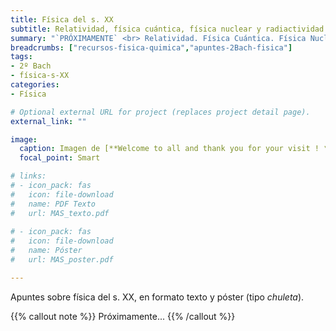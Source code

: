 ```yaml
---
title: Física del s. XX
subtitle: Relatividad, física cuántica, física nuclear y radiactividad
summary: "`PRÓXIMAMENTE` <br> Relatividad. Física Cuántica. Física Nuclear. Radiactividad."
breadcrumbs: ["recursos-fisica-quimica","apuntes-2Bach-fisica"]
tags:
- 2º Bach
- física-s-XX
categories:
- Física

# Optional external URL for project (replaces project detail page).
external_link: ""

image:
  caption: Imagen de [**Welcome to all and thank you for your visit ! ツ**](https://pixabay.com/es/users/janeb13-725943/) en [Pixabay](https://pixabay.com/es/)
  focal_point: Smart

# links:
# - icon_pack: fas
#   icon: file-download
#   name: PDF Texto
#   url: MAS_texto.pdf
  
# - icon_pack: fas
#   icon: file-download
#   name: Póster
#   url: MAS_poster.pdf

---
```


Apuntes sobre física del s. XX, en formato texto y póster (tipo _chuleta_).

{{% callout note %}}
Próximamente...
{{% /callout %}}